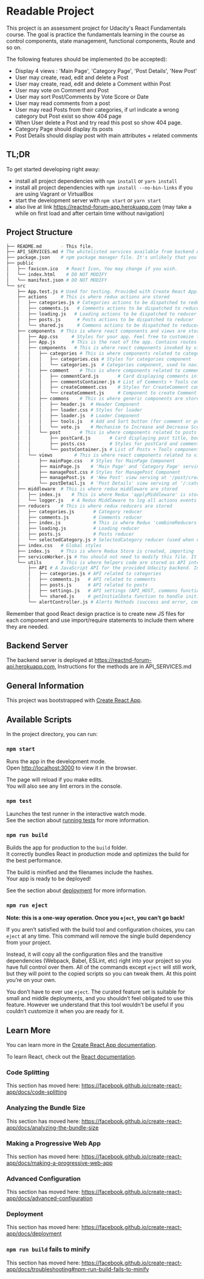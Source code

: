 # Readable Project

This project is an assessment project for Udacity's React Fundamentals course. The goal is practice the fundamentals learning
in the course as control components, state management, functional components, Route and so on.

The following features should be implemented (to be accepted):
- Display 4 views : 'Main Page', 'Category Page', 'Post Details', 'New Post'
- User may create, read, edit and delete a Post
- User may create, read, edit and delete a Comment within Post
- User may vote on Comment and Post
- User may sort Post/Comments by Vote Score or Date
- User may read comments from a post
- User may read Posts from their categories, if url indicate a wrong category but Post exist so show 404 page
- When User delete a Post and try read this post so show 404 page.
- Category Page should display its posts
- Post Details should display post with main attributes + related comments

## TL;DR

To get started developing right away:

* install all project dependencies with `npm install` or `yarn install`
* install all project dependencies with `npm install --no-bin-links` if you are using Vagrant or VirtualBox
* start the development server with `npm start` or `yarn start`
* also live at link https://reactnd-forum-app.herokuapp.com (may take a while on first load and after certain time without navigation)

## Project Structure
```bash
├── README.md       - This file.
├── API_SERVICES.md # The whitelisted services available from backend API + documentation
├── package.json    # npm package manager file. It's unlikely that you'll need to modify this.
├── public
│   ├── favicon.ico   # React Icon, You may change if you wish.
│   └── index.html    # DO NOT MODIFY
│   └── manifest.json # DO NOT MODIFY
└── src
    ├── App.test.js # Used for testing. Provided with Create React App. Testing is encouraged, but not required.
    ├── actions     # This is where redux actions are stored
    │   ├── categories.js # Categories actions to be dispatched to reducer
    │   ├── comments.js   # Comments actions to be dispatched to reducer
    │   ├── loading.js   # Loading actions to be dispatched to reducer (control Loader)
    │   ├── posts.js      # Posts actions to be dispatched to reducer
    │   └── shared.js     # Commons actions to be dispatched to reducer
    ├── components  # This is where react components and views are stored
    │   ├── App.css     # Styles for your app. Feel free to customize this as you desire.
    │   ├── App.js      # This is the root of the app. Contains routes to related views.
    │   ├── components   # This is where react components invoked by views are stored
    │   │   ├── categories # This is where components related to categorie are stored
    │   │   │   ├── categories.css # Styles for categories component
    │   │   │   └── categories.js  # Categories component, used to navigate through them and filter posts
    │   │   ├── comment    # This is where components related to comments are stored
    │   │   │   ├── commentCard.js       # Card displaying comments info: comment, author, timestamp, current score and Vote Component, edit and delete button
    │   │   │   ├── commentsContainer.js # List of Comments + Tools component to add and sort comments (connect component)
    │   │   │   ├── createComment.css    # Styles for CreateComment component
    │   │   │   └── createComment.js     # Component to create Comment
    │   │   ├── commons    # This is where generic components are stored
    │   │   │   ├── header.js  # Header Component
    │   │   │   ├── loader.css # Styles for loader
    │   │   │   ├── loader.js  # Loader Component
    │   │   │   ├── tools.js   # Add and Sort button (for comment or post)
    │   │   │   └── vote.js    # Mechanism to Increase and Decrease Score rate (comment or post)
    │   │   └── post       # This is where components related to posts are stored
    │   │       ├── postCard.js       # Card displaying post title, body, authors, comment count, current score and Vote Component, edit and delete button
    │   │       ├── posts.css         # Styles for postCard and commentCard
    │   │       └── postsContainer.js # List of Posts + Tools component to add and sort posts (connect component)
    │   └── views        # This is where react components related to views/route are stored (connect components)
    │       ├── mainPage.css   # Styles for MainPage Component
    │       ├── mainPage.js    # 'Main Page' and 'Category Page' serving at '/' and '/:category'
    │       ├── managePost.css # Styles for ManagePost Component
    │       ├── managePost.js  # 'New Post' view serving at '/post/create-update/new' to create and '/post/create-update/:post-id' to edit Post
    │       └── postDetail.js  # 'Post Details' view serving at '/:category/:post-id'
    ├── middleware  # This is where redux middleware are stored
    │   ├── index.js    # This is where Redux 'applyMiddleware' is stored, it mix all middlewares used for this React-Redux Project
    │   └── logger.js   # A Redux Middleware to log all actions events on browser's console
    ├── reducers    # This is where redux reducers are stored
    │   ├── categories.js       # Category reducer
    │   ├── comments.js         # Comments reducer
    │   ├── index.js            # This is where Redux 'combineReducers' is stored, it mix all reducers used for this React-Redux Project
    │   ├── loading.js          # Loading reducer
    │   ├── posts.js            # Posts reducer
    │   └── selectedCategory.js # SelectedCategory reducer (used when user switch category from Categories Component, so highlight selected category/button)
    ├── index.css   # Global styles
    ├── index.js    # This is where Redux Store is created, importing 'combineReducers' and 'applyMiddleware'
    ├── serviceWorker.js # You should not need to modify this file. It is used for DOM rendering only.
    └── utils       # This is where helpers code are stored as API integration
        ├── API # A JavaScript API for the provided Udacity backend. Instructions for the methods are below.
        │   ├── categories.js # API related to categories
        │   ├── comments.js   # API related to comments
        │   ├── posts.js      # API related to posts
        │   ├── settings.js   # API settings (API_HOST, commons functions)
        │   └── shared.js     # getInitialData function to handle initial data fetch (if category specified, fetch post from this category otherwise fetch all posts)
        └── alertController.js # Alerts Methods (success and error, confirmation modal)
```

Remember that good React design practice is to create new JS files for each component and use import/require statements to include them where they are needed.

## Backend Server

The backend server is deployed at https://reactnd-forum-api.herokuapp.com, Instructions for the methods are in API_SERVICES.md

## General Information

This project was bootstrapped with [Create React App](https://github.com/facebook/create-react-app).

## Available Scripts

In the project directory, you can run:

### `npm start`

Runs the app in the development mode.<br>
Open [http://localhost:3000](http://localhost:3000) to view it in the browser.

The page will reload if you make edits.<br>
You will also see any lint errors in the console.

### `npm test`

Launches the test runner in the interactive watch mode.<br>
See the section about [running tests](https://facebook.github.io/create-react-app/docs/running-tests) for more information.

### `npm run build`

Builds the app for production to the `build` folder.<br>
It correctly bundles React in production mode and optimizes the build for the best performance.

The build is minified and the filenames include the hashes.<br>
Your app is ready to be deployed!

See the section about [deployment](https://facebook.github.io/create-react-app/docs/deployment) for more information.

### `npm run eject`

**Note: this is a one-way operation. Once you `eject`, you can’t go back!**

If you aren’t satisfied with the build tool and configuration choices, you can `eject` at any time. This command will remove the single build dependency from your project.

Instead, it will copy all the configuration files and the transitive dependencies (Webpack, Babel, ESLint, etc) right into your project so you have full control over them. All of the commands except `eject` will still work, but they will point to the copied scripts so you can tweak them. At this point you’re on your own.

You don’t have to ever use `eject`. The curated feature set is suitable for small and middle deployments, and you shouldn’t feel obligated to use this feature. However we understand that this tool wouldn’t be useful if you couldn’t customize it when you are ready for it.

## Learn More

You can learn more in the [Create React App documentation](https://facebook.github.io/create-react-app/docs/getting-started).

To learn React, check out the [React documentation](https://reactjs.org/).

### Code Splitting

This section has moved here: https://facebook.github.io/create-react-app/docs/code-splitting

### Analyzing the Bundle Size

This section has moved here: https://facebook.github.io/create-react-app/docs/analyzing-the-bundle-size

### Making a Progressive Web App

This section has moved here: https://facebook.github.io/create-react-app/docs/making-a-progressive-web-app

### Advanced Configuration

This section has moved here: https://facebook.github.io/create-react-app/docs/advanced-configuration

### Deployment

This section has moved here: https://facebook.github.io/create-react-app/docs/deployment

### `npm run build` fails to minify

This section has moved here: https://facebook.github.io/create-react-app/docs/troubleshooting#npm-run-build-fails-to-minify
